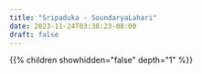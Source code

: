 ```yaml
---
title: "Sripaduka - SoundaryaLahari"
date: 2023-11-24T03:38:23-08:00
draft: false
---
```




{{% children showhidden="false" depth="1" %}}

